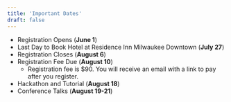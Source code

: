 ```yaml
---
title: 'Important Dates'
draft: false
---
```


- Registration Opens (__June 1__)
- Last Day to Book Hotel at Residence Inn Milwaukee Downtown (__July 27__)
- Registration Closes (__August 6__)
- Registration Fee Due (__August 10__)
    - Registration fee is $90.  You will receive an email with a link to pay after you register.
- Hackathon and Tutorial (__August 18__)
- Conference Talks (__August 19-21__)
